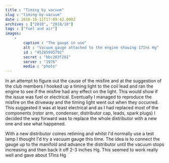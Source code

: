 ```yaml
---
title : "Timing by vacuum"
slug : "timing-by-vacuum"
date : 2018-10-11T17:09:42.000Z
archives : ["2018", "2018/10"]
tags : ["fuel and air"]
images:
    -
        caption : "The gauge in use"
        alt : "Vacuum gauge attached to the engine showing 17Ins Hg"
        id : "45285995792"
        secret : "bbc203f281"
        server : "1976"
        media : "photo"
---
```


In an attempt to figure out the cause of the misfire and at the suggestion of the club members I hooked up a timing light to the coil lead and ran the engine to see if the misfire had any effect on the light. This would show if the issue was fuel or electrical. Eventually I managed to reproduce the misfire on the driveway and the timing light went out when they occurred. This suggested it was at least electrical and as I had replaced most of the components (rotor arm, condenser, distributor cap, leads, spark plugs) I decided the way forward was to replace the whole distributor with a new one and see what happened.

With a new distributor comes retiming and whilst I'd normally use a test lamp I thought I'd try a vacuum gauge this time. The idea is to connect the gauge up to the manifold and advance the distributor until the vacuum stops increasing and then back it off 2-3 inches Hg. This seemed to work really well and gave about 17Ins Hg